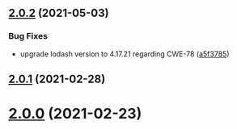 ## [2.0.2](https://github.com/outaTiME/grunt-replace/compare/2.0.2...2.0.3) (2021-05-03)


### Bug Fixes

* upgrade lodash version to 4.17.21 regarding CWE-78 ([a5f3785](https://github.com/outaTiME/grunt-replace/commit/a5f3785aebfcc8b9b3835c68144e284313651d6a))



## [2.0.1](https://github.com/outaTiME/grunt-replace/compare/2.0.2...2.0.3) (2021-02-28)



# [2.0.0](https://github.com/outaTiME/grunt-replace/compare/2.0.2...2.0.3) (2021-02-23)



